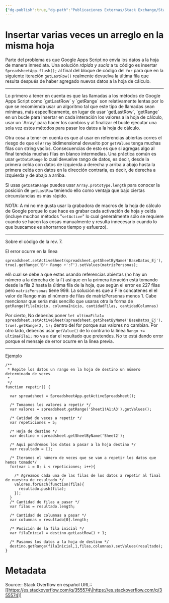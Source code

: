 ```yaml
---
{"dg-publish":true,"dg-path":"Publicaciones Externas/Stack Exchange/Stack Overflow en español/es.stackoverflow.com-355574.md","permalink":"/publicaciones-externas/stack-exchange/stack-overflow-en-espanol/es-stackoverflow-com-355574/","title":"Insertar varias veces un arreglo en la misma hoja","hide":true,"noteIcon":"default","created":"2024-04-03T12:49:10.680-06:00","updated":"2024-04-05T16:43:56.627-06:00"}
---
```


# Insertar varias veces un arreglo en la misma hoja

Parte del problema es que Google Apps Script no envía los datos a la hoja de manera inmediata. Una solución *rápida y sucia* a tu código es insertar `SpreadsheetApp.flush();` al final del bloque de código del `for` para que en la siguiente iteración `getLastRow()` realmente devuelva la última fila que resulta después de haber agregado nuevos datos a la hoja de cálculo.

<hr>
Lo primero a tener en cuenta es que las llamadas a los métodos de Google Apps Script como `getLastRow` y `getRange` son relativamente lentas por lo que se recomienda usar un algoritmo tal que este tipo de llamadas sean mínimas, más específicamente, en lugar de usar `getLastRow`, `getRange` en un bucle para insertar en cada interación los valores a la hoja de cálculo, usar un `Array` para hacer los cambios y al finalizar el bucle ejecutar una sola vez estos métodos para pasar los datos a la hoja de cálculo.

Otra cosa a tener en cuenta es que al usar en referencias abiertas corres el riesgo de que el `Array` bidimensional devuelto por `getValues` tenga muchas filas con string vacíos. Consecuencias de esto es que si agregas algo al final tendrás muchas filas en blanco intermedias. Una práctica común es usar `getDataRange` lo cual devuelve rango de datos, es decir, desde la primera celda con datos de izquierda a derecha y arriba a abajo hasta la primera celda con datos en la dirección contraria, es decir, de derecha a izquierda y de abajo a arriba.

Si usas `getDataRange` puedes usar `Array.prototype.length` para conocer la posición de `getLastRow` teniendo ello como ventaja que bajo ciertas circunstancias es más rápido.

NOTA: A mí no me gusta usar la grabadora de macros de la hoja de cálculo de Google porque lo que hace es grabar cada activación de hoja y celda (incluye muchos métodos "`setActive`" lo cual generalmente sólo se requiere cuando se hacen las cosas manualmente y resulta innecesario cuando lo que buscamos es ahorrarnos tiempo y esfuerzo).
<hr>
Sobre el código de la rev. 7.

El error ocurre en la línea

`spreadsheet.setActiveSheet(spreadsheet.getSheetByName('BaseDatos_Ej'), true).getRange('B'+ Rango +':F').setValues(matrizPersonas);` 

elñ cual se debe a que estas usando referencias abiertas (no hay un número a la derecha de la `F`) así que en la primera iteración está tomando desde la fila 2 hasta la última fila de la hoja, que según el error es 227 filas pero `matrizPersonas` tiene 999.  La solución es que a F le concatenes el el valor de Rango más el número de filas de matrizPersonas menos 1. Cabe mencionar que sería más sencillo que usaras otra la forma de `getRange(filaInicio, columnaInicio, cantidadFilas, cantidadColumnas)`

Por cierto, No deberías poner `let ultimaFila1= spreadsheet.setActiveSheet(spreadsheet.getSheetByName('BaseDatos_Ej'), true).getRange(2, 1);` dentro del for porque sus valores no cambian. Por otro lado, deberías usar `getValue()` de lo contrario la línea `Rango += ultimaFila1;` no va a dar el resultado que pretendes. No te está dando error porque el mensaje de error ocurre en la línea previa.

<hr>

Ejemplo

    /**
     * Repite los datos un rango en la hoja de destino un número determinado de veces
     *
     */
    function repetir() {
      
      var spreadsheet = SpreadsheetApp.getActiveSpreadsheet();
      
      /* Tomaomos los valores a repetir */
      var valores = spreadsheet.getRange('Sheet1!A1:A3').getValues();
      
      /* Catidad de veces a repetir */
      var repeticiones = 5;
      
      /* Hoja de destino */
      var destino = spreadsheet.getSheetByName('Sheet2');
      
      /* Aquí pondremos los datos a pasar a la hoja destino */
      var resultado = [];
      
      /* Iteramos el número de veces que se van a repetir los datos que hemos tomado*/
      for(var i = 0; i < repeticiones; i++){
        
        /* Agreamos cada una de las filas de los datos a repetir al final de nuestra de resultado */
        valores.forEach(function(fila){
          resultado.push(fila);
        });
      }
      /* Cantidad de filas a pasar */
      var filas = resultado.length;
      
      /* Cantidad de columnas a pasar */
      var columnas = resultado[0].length;
      
      /* Posición de la fila inicial */
      var filaInicial = destino.getLastRow() + 1;
      
      /* Pasamos los datos a la hoja de destino */
      destino.getRange(filaInicial,1,filas,columnas).setValues(resultado);
    }



# Metadata
Source:: Stack Overflow en español
URL:: [[https://es.stackoverflow.com/q/355574\|https://es.stackoverflow.com/q/355574]]

